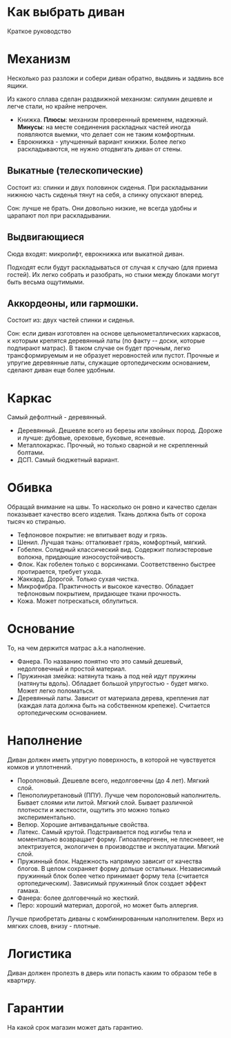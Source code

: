 # Как выбрать диван

Краткое руководство

# Механизм

Несколько раз разложи и собери диван обратно, выдвинь и задвинь все ящики.

Из какого сплава сделан раздвижной механизм: силумин дешевле и легче стали, но крайне непрочен.

+ Книжка. **Плюсы**: механизм проверенный временем, надежный. **Минусы**: на месте соединения раскладных частей иногда появляются выемки, что делает сон не таким комфортным.
+ Еврокнижка - улучшенный вариант книжки. Более легко раскладываются, не нужно отодвигать диван от стены.

## Выкатные (телескопические)

Состоит из: спинки и двух половинок сиденья. При раскладывании нижнюю часть сиденья тянут на себя, а спинку опускают вперед.

Сон: лучше не брать. Они довольно низкие, не всегда удобны и царапают пол при раскладывании.

## Выдвигающиеся

Сюда входят: микролифт, еврокнижка или выкатной диван.

Подходят если будут раскладываться от случая к случаю (для приема гостей). Их легко собрать и разобрать, но стыки между блоками могут быть весьма ощутимыми.

## Аккордеоны, или гармошки.

Состоит из: двух частей спинки и сиденья.

Сон: если диван изготовлен на основе цельнометаллических каркасов, к которым крепятся деревянный латы (по факту -- доски, которые подпирают матрас). В таком случае он будет прочным, легко трансформируемым и не образует неровностей или пустот. Прочные и упругие деревянные латы, служащие ортопедическим основанием, сделают диван еще более удобным.

# Каркас

Самый дефолтный - деревянный.

+ Деревянный. Дешевле всего из березы или хвойных пород. Дороже и лучше: дубовые, ореховые, буковые, ясеневые.
+ Металлокаркас. Прочный, но только сварной и не скрепленный болтами.
+ ДСП. Самый бюджетный вариант.

# Обивка

Обращай внимание на швы. То насколько он ровно и качество сделан показывает качество всего изделия. Ткань должна быть от сорока тысяч ко стиранью.

+ Тефлоновое покрытие: не впитывает воду и грязь.
+ Шенил. Лучшая ткань: отталкивает грязь, комфортный, мягкий.
+ Гобелен. Солидный классический вид. Содержит полиэстеровые волокна, придающие износоустойчивость.
+ Флок. Как гобелен только с ворсинками. Соответственно быстрее протирается, требует ухода.
+ Жаккард. Дорогой. Только сухая чистка.
+ Микрофибра. Практичность и высокое качество. Обладает тефлоновым покрытием, придающее ткани прочность.
+ Кожа. Может потрескаться, облупиться.

# Основание

То, на чем держится матрас a.k.a наполнение.

+ Фанера. По названию понятно что это самый дешевый, недолговечный и простой материал.
+ Пружинная змейка: натянута ткань а под ней идут пружины (натянуты вдоль). Обладает большой упругостью - будет мягко. Может легко поломаться.
+ Деревянный латы. Зависит от материала дерева, крепления лат (каждая лата должна быть на собственном крепеже). Считается ортопедическим основанием.

# Наполнение

Диван должен иметь упругую поверхность, в которой не чувствуется комков и уплотнений.

+ Поролоновый. Дешевле всего, недолговечны (до 4 лет). Мягкий слой.
+ Пенополиуретановый (ППУ). Лучше чем поролоновый наполнитель. Бывает слоями или литой. Мягкий слой. Бывает различной плотности и жесткости, ощутить это можно только экспериментально.
+ Велюр. Хорошие антивандальные свойства.
+ Латекс. Самый крутой. Подстраивается под изгибы тела и моментально возвращает форму. Гипоаллергенен, не плесневеет, не электризуется, экологичен в производстве и эксплуатации. Мягкий слой.
+ Пружинный блок. Надежность напрямую зависит от качества блогов. В целом сохраняет форму дольше остальных. Независимый пружинный блок более четко принимает форму тела (считается ортопедическим). Зависимый пружинный блок создает эффект гамака.
+ Фанера: более долговечный но жесткий.
+ Перо: хороший материал, дорогой, но может быть аллергия.

Лучше приобретать диваны с комбинированным наполнителем. Верх из мягких слоев, внизу - плотные.

# Логистика

Диван должен пролезть в дверь или попасть каким то образом тебе в квартиру.

# Гарантии

На какой срок магазин может дать гарантию.
